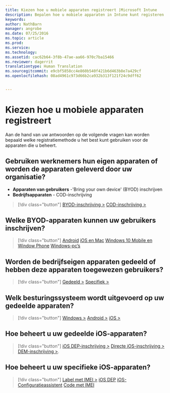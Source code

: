 ```yaml
---
title: Kiezen hoe u mobiele apparaten registreert |Microsoft Intune
description: Bepalen hoe u mobiele apparaten in Intune kunt registeren door enkele eenvoudige vragen te beantwoorden
keywords: 
author: NathBarn
manager: angrobe
ms.date: 07/25/2016
ms.topic: article
ms.prod: 
ms.service: 
ms.technology: 
ms.assetid: cac62b64-3f8b-47ae-aa66-970c7ba15466
ms.reviewer: dagerrit
translationtype: Human Translation
ms.sourcegitcommit: e9cbf5858cc4e860b540f421b6d463b8e7a429cf
ms.openlocfilehash: 08ad4961c973d66b2ca932b313f121f24c9dff62


---
```


# Kiezen hoe u mobiele apparaten registreert

Aan de hand van uw antwoorden op de volgende vragen kan worden bepaald welke registratiemethode u het best kunt gebruiken voor de apparaten die u beheert.

## **Gebruiken werknemers hun eigen apparaten of worden de apparaten geleverd door uw organisatie?**

  - **Apparaten van gebruikers** -'Bring your own device' (BYOD) inschrijven
  - **Bedrijfsapparaten** - COD-inschrijving

> [!div class="button"]
[BYOD-inschrijving >](#what-byod-devices-can-your-users-enroll)   [COD-inschrijving >](#are-your-company-owned-devices-shared-or-do-they-have-dedicated-users)

## **Welke BYOD-apparaten kunnen uw gebruikers inschrijven?**

> [!div class="button"]
[Android](/intune/deploy-use/set-up-android-management-with-microsoft-intune) [iOS en Mac](/intune/deploy-use/set-up-ios-and-mac-management-with-microsoft-intune) [Windows 10 Mobile en Window Phone](/intune/deploy-use/set-up-windows-phone-management-with-microsoft-intune) [Windows-pc’s](/intune/deploy-use/set-up-windows-device-management-with-microsoft-intune)

## **Worden de bedrijfseigen apparaten gedeeld of hebben deze apparaten toegewezen gebruikers?**

> [!div class="button"]
[Gedeeld >](#what-operating-system-are-your-shared-devices-running)   [Specifiek >](#how-will-you-manage-dedicated-ios-devices)


## **Welk besturingssysteem wordt uitgevoerd op uw gedeelde apparaten?**

  > [!div class="button"]
  [Windows >](/intune/deploy-use/enroll-corporate-owned-devices-with-the-device-enrollment-manager-in-microsoft-intune) [Android >](/intune/deploy-use/enroll-corporate-owned-devices-with-the-device-enrollment-manager-in-microsoft-intune) [iOS >](#how-will-you-manage-shared-ios-devices)

## **Hoe beheert u uw gedeelde iOS-apparaten?**

  > [!div class="button"]
  [iOS DEP-inschrijving >](/intune/deploy-use/ios-device-enrollment-program-in-microsoft-intune) [Directe iOS-inschrijving >](/intune/deploy-use/ios-direct-enrollment-in-microsoft-intune) [DEM-inschrijving >](/intune/deploy-use/enroll-corporate-owned-devices-with-the-device-enrollment-manager-in-microsoft-intune).

## **Hoe beheert u uw specifieke iOS-apparaten?**

  > [!div class="button"]
  [Label met IMEI >](/intune/deploy-use/specify-corporate-owned-devices-with-international-mobile-equipment-identity-imei-numbers) [iOS DEP](/intune/deploy-use/ios-device-enrollment-program-in-microsoft-intune) [iOS-Configuratieassistent](/intune/deploy-use/ios-setup-assistant-enrollment-in-microsoft-intune) [Code met IMEI](/intune/deploy-use/specify-corporate-owned-devices-with-international-mobile-equipment-identity-imei-numbers)



<!--HONumber=Jul16_HO4-->


